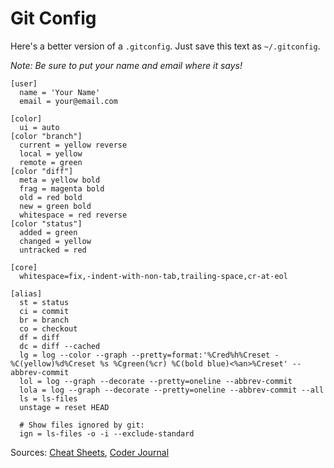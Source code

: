 # Git Config

Here's a better version of a ```.gitconfig```. Just save this text as ```~/.gitconfig```.

*Note: Be sure to put your name and email where it says!*

```
[user]
  name = 'Your Name'
  email = your@email.com

[color]
  ui = auto
[color "branch"]
  current = yellow reverse
  local = yellow
  remote = green
[color "diff"]
  meta = yellow bold
  frag = magenta bold
  old = red bold
  new = green bold
  whitespace = red reverse
[color "status"]
  added = green
  changed = yellow
  untracked = red

[core]
  whitespace=fix,-indent-with-non-tab,trailing-space,cr-at-eol

[alias]
  st = status
  ci = commit
  br = branch
  co = checkout
  df = diff
  dc = diff --cached
  lg = log --color --graph --pretty=format:'%Cred%h%Creset -%C(yellow)%d%Creset %s %Cgreen(%cr) %C(bold blue)<%an>%Creset' --abbrev-commit
  lol = log --graph --decorate --pretty=oneline --abbrev-commit
  lola = log --graph --decorate --pretty=oneline --abbrev-commit --all
  ls = ls-files
  unstage = reset HEAD

  # Show files ignored by git:
  ign = ls-files -o -i --exclude-standard
```
Sources: [Cheat Sheets](http://cheat.errtheblog.com/s/git), [Coder Journal](http://coderjournal.com/2011/04/gitconfig/)
